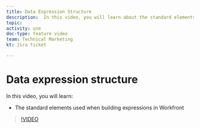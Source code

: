 ```yaml
---
title: Data Expression Structure
description:  In this video, you will learn about the standard elements used when building expressions in [!DNL Adobe Workfront].
topic: 
activity: use
doc-type: feature video
team: Technical Marketing
kt: Jira ticket 

---
```

# Data expression structure

In this video, you will learn:

* The standard elements used when building expressions in Workfront

>[!VIDEO](https://video.tv.adobe.com/v/335174/?quality=12)
